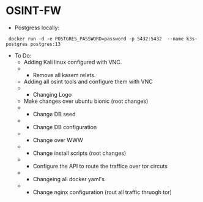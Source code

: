 # OSINT-FW

- Postgress locally:
```
 docker run -d -e POSTGRES_PASSWORD=password -p 5432:5432  --name k3s-postgres postgres:13
```
- To Do:
    -   Adding Kali linux configured with VNC.
    -  - Remove all kasem relets.
    -   Adding all osint tools and configure them with VNC
    -  - Changing Logo
    -   Make changes over ubuntu bionic (root changes)
    -  - Change DB seed 
    -  - Change DB configuration
    -  - Change over WWW 
    -  - Change install scripts (root changes)
    -  - Configure the API to route the traffice over tor circuts
    -  - Changeing all docker yaml's
    -  - Change nginx configuration (rout all traffic thruogh tor)